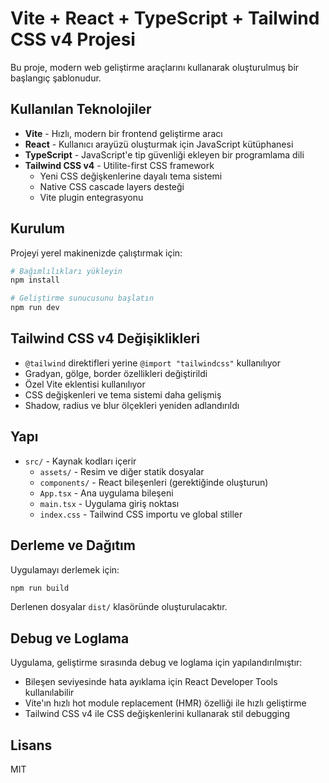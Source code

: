 # Vite + React + TypeScript + Tailwind CSS v4 Projesi

Bu proje, modern web geliştirme araçlarını kullanarak oluşturulmuş bir başlangıç şablonudur.

## Kullanılan Teknolojiler

- **Vite** - Hızlı, modern bir frontend geliştirme aracı
- **React** - Kullanıcı arayüzü oluşturmak için JavaScript kütüphanesi
- **TypeScript** - JavaScript'e tip güvenliği ekleyen bir programlama dili
- **Tailwind CSS v4** - Utilite-first CSS framework
  - Yeni CSS değişkenlerine dayalı tema sistemi
  - Native CSS cascade layers desteği
  - Vite plugin entegrasyonu

## Kurulum

Projeyi yerel makinenizde çalıştırmak için:

```bash
# Bağımlılıkları yükleyin
npm install

# Geliştirme sunucusunu başlatın
npm run dev
```

## Tailwind CSS v4 Değişiklikleri

- `@tailwind` direktifleri yerine `@import "tailwindcss"` kullanılıyor
- Gradyan, gölge, border özellikleri değiştirildi
- Özel Vite eklentisi kullanılıyor
- CSS değişkenleri ve tema sistemi daha gelişmiş
- Shadow, radius ve blur ölçekleri yeniden adlandırıldı

## Yapı

- `src/` - Kaynak kodları içerir
  - `assets/` - Resim ve diğer statik dosyalar
  - `components/` - React bileşenleri (gerektiğinde oluşturun)
  - `App.tsx` - Ana uygulama bileşeni
  - `main.tsx` - Uygulama giriş noktası
  - `index.css` - Tailwind CSS importu ve global stiller

## Derleme ve Dağıtım

Uygulamayı derlemek için:

```bash
npm run build
```

Derlenen dosyalar `dist/` klasöründe oluşturulacaktır.

## Debug ve Loglama

Uygulama, geliştirme sırasında debug ve loglama için yapılandırılmıştır:

- Bileşen seviyesinde hata ayıklama için React Developer Tools kullanılabilir
- Vite'ın hızlı hot module replacement (HMR) özelliği ile hızlı geliştirme
- Tailwind CSS v4 ile CSS değişkenlerini kullanarak stil debugging

## Lisans

MIT
